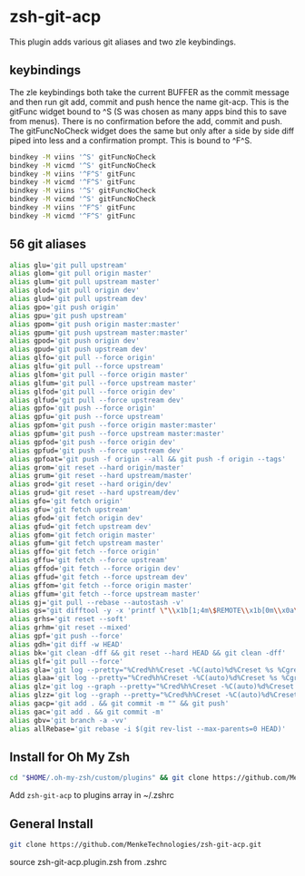 # zsh-git-acp
This plugin adds various git aliases and two zle keybindings.

## keybindings
The zle keybindings both take the current BUFFER as the commit message and then run git add, commit and push hence the name git-acp.
This is the gitFunc widget bound to ^S (S was chosen as many apps bind this to save from menus).  There is no confirmation before the add, commit and push.
The gitFuncNoCheck widget does the same but only after a side by side diff piped into less and a confirmation prompt.
This is bound to ^F^S.

```sh
bindkey -M viins '^S' gitFuncNoCheck
bindkey -M vicmd '^S' gitFuncNoCheck
bindkey -M viins '^F^S' gitFunc
bindkey -M vicmd '^F^S' gitFunc
bindkey -M viins '^S' gitFuncNoCheck
bindkey -M vicmd '^S' gitFuncNoCheck
bindkey -M viins '^F^S' gitFunc
bindkey -M vicmd '^F^S' gitFunc
```

## 56 git aliases

```sh
alias glu='git pull upstream'
alias glom='git pull origin master'
alias glum='git pull upstream master'
alias glod='git pull origin dev'
alias glud='git pull upstream dev'
alias gpo='git push origin'
alias gpu='git push upstream'
alias gpom='git push origin master:master'
alias gpum='git push upstream master:master'
alias gpod='git push origin dev'
alias gpud='git push upstream dev'
alias glfo='git pull --force origin'
alias glfu='git pull --force upstream'
alias glfom='git pull --force origin master'
alias glfum='git pull --force upstream master'
alias glfod='git pull --force origin dev'
alias glfud='git pull --force upstream dev'
alias gpfo='git push --force origin'
alias gpfu='git push --force upstream'
alias gpfom='git push --force origin master:master'
alias gpfum='git push --force upstream master:master'
alias gpfod='git push --force origin dev'
alias gpfud='git push --force upstream dev'
alias gpfoat='git push -f origin --all && git push -f origin --tags'
alias grom='git reset --hard origin/master'
alias grum='git reset --hard upstream/master'
alias grod='git reset --hard origin/dev'
alias grud='git reset --hard upstream/dev'
alias gfo='git fetch origin'
alias gfu='git fetch upstream'
alias gfod='git fetch origin dev'
alias gfud='git fetch upstream dev'
alias gfom='git fetch origin master'
alias gfum='git fetch upstream master'
alias gffo='git fetch --force origin'
alias gffu='git fetch --force upstream'
alias gffod='git fetch --force origin dev'
alias gffud='git fetch --force upstream dev'
alias gffom='git fetch --force origin master'
alias gffum='git fetch --force upstream master'
alias gj='git pull --rebase --autostash -v'
alias gs="git difftool -y -x 'printf \"\\x1b[1;4m\$REMOTE\\x1b[0m\\x0a\";sdiff --expand-tabs -w '\$COLUMNS "
alias grhs='git reset --soft'
alias grhm='git reset --mixed'
alias gpf='git push --force'
alias gdh='git diff -w HEAD'
alias bk='git clean -dff && git reset --hard HEAD && git clean -dff'
alias glf='git pull --force'
alias gla='git log --pretty="%Cred%h%Creset -%C(auto)%d%Creset %s %Cgreen(%cr) %C(bold blue)<%an>%Creset" --stat -p '
alias glaa='git log --pretty="%Cred%h%Creset -%C(auto)%d%Creset %s %Cgreen(%cr) %C(bold blue)<%an>%Creset" --stat -p --all'
alias glz='git log --graph --pretty="%Cred%h%Creset -%C(auto)%d%Creset %s %Cgreen(%cr) %C(bold blue)<%an>%Creset" --stat -p'
alias glzz='git log --graph --pretty="%Cred%h%Creset -%C(auto)%d%Creset %s %Cgreen(%cr) %C(bold blue)<%an>%Creset" --stat -p --all'
alias gacp='git add . && git commit -m "" && git push'
alias gac='git add . && git commit -m'
alias gbv='git branch -a -vv'
alias allRebase='git rebase -i $(git rev-list --max-parents=0 HEAD)'
```


## Install for Oh My Zsh

```sh
cd "$HOME/.oh-my-zsh/custom/plugins" && git clone https://github.com/MenkeTechnologies/zsh-git-acp.git
```

Add `zsh-git-acp` to plugins array in ~/.zshrc

## General Install

```sh
git clone https://github.com/MenkeTechnologies/zsh-git-acp.git
```

source zsh-git-acp.plugin.zsh from .zshrc

